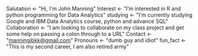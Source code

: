 Salutation <- "Hi, I'm John Manning"
Interest <- "I’m interested in R and python programming for Data Analytics"
studying <- "I'm currently studying Google and IBM Data Analytics course, python and advance SQL"
Collaboration <- "I am looking to collaborate on my class project and get some help on passing a colon through to a URL"
Contact <- "manningjbkk@gmail.com"
Pronouns <- "dumb guy and idiot"
fun_fact <- "This is my second career, I am also retired army"

<!---
Manningjbkk/Manningjbkk is a ✨ special ✨ repository because its `README.md` (this file) appears on your GitHub profile.
You can click the Preview link to take a look at your changes.
--->
